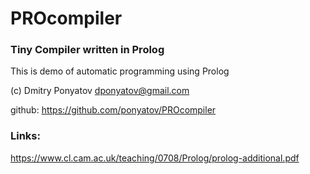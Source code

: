 # PROcompiler
### Tiny Compiler written in Prolog

This is demo of automatic programming using Prolog

(c) Dmitry Ponyatov <dponyatov@gmail.com>

github: https://github.com/ponyatov/PROcompiler


### Links:

https://www.cl.cam.ac.uk/teaching/0708/Prolog/prolog-additional.pdf
